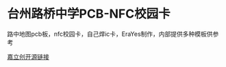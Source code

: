 # 台州路桥中学PCB-NFC校园卡
路中地图pcb板，nfc校园卡，自己焊ic卡，EraYes制作，内部提供多种模板供参考

[嘉立创开源链接](https://oshwhub.com/era-yes/tai-zhou-lu-qiao-zhong-xue-pcb-nfc-xiao-yuan-ka)
